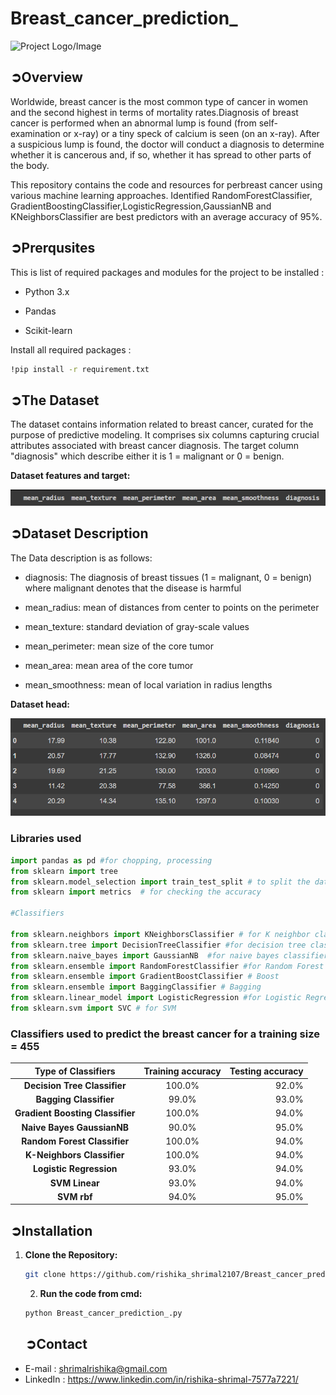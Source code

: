 # Breast_cancer_prediction_

![Project Logo/Image](https://raw.githubusercontent.com/deepak525/Breast-Cancer-Visualization-and-Classification/a624b112600b87dc9f35e4163a2488ff827eacd1//sps.png)
## ➲Overview

Worldwide, breast cancer is the most common type of cancer in women and the second highest in terms of mortality rates.Diagnosis of breast cancer is performed when an abnormal lump is found (from self-examination or x-ray) or a tiny speck of calcium is seen (on an x-ray). After a suspicious lump is found, the doctor will conduct a diagnosis to determine whether it is cancerous and, if so, whether it has spread to other parts of the body.

This repository contains the code and resources for perbreast cancer using various machine learning approaches. Identified RandomForestClassifier, GradientBoostingClassifier,LogisticRegression,GaussianNB and KNeighborsClassifier are  best predictors with an average accuracy of 95%. 

## ➲Prerqusites

This is list of required packages and modules for the project to be installed :

- Python 3.x

- Pandas

- Scikit-learn

Install all required packages :
```bash
!pip install -r requirement.txt
```

## ➲The Dataset

The dataset contains information related to breast cancer, curated for the purpose of predictive modeling. It comprises six columns capturing crucial attributes associated with breast cancer diagnosis. The target column "diagnosis" which describe  either it is 1 = malignant or 0 = benign.

**Dataset features and target:**

![Project Logo/Image](https://github.com/rishika-shrimal2107/Breast_cancer_prediction_/blob/main/Images/Screenshot%202024-01-29%20080612.png)

## ➲Dataset Description
The Data description is as follows:

- diagnosis: The diagnosis of breast tissues (1 = malignant, 0 = benign) where malignant denotes that the disease is harmful

- mean_radius: mean of distances from center to points on the perimeter

- mean_texture: standard deviation of gray-scale values

- mean_perimeter: mean size of the core tumor

- mean_area: mean area of the core tumor

- mean_smoothness: mean of local variation in radius lengths

**Dataset head:**

![Project Logo/Image](https://github.com/rishika-shrimal2107/Breast_cancer_prediction_/blob/main/Images/Screenshot%202024-01-29%20064517.png)

### Libraries used
```python
import pandas as pd #for chopping, processing
from sklearn import tree
from sklearn.model_selection import train_test_split # to split the data in train and test
from sklearn import metrics  # for checking the accuracy

#Classifiers 

from sklearn.neighbors import KNeighborsClassifier # for K neighbor classifier
from sklearn.tree import DecisionTreeClassifier #for decision tree classifier
from sklearn.naive_bayes import GaussianNB  #for naive bayes classifier
from sklearn.ensemble import RandomForestClassifier #for Random Forest
from sklearn.ensemble import GradientBoostClassifier # Boost
from sklearn.ensemble import BaggingClassifier # Bagging
from sklearn.linear_model import LogisticRegression #for Logistic Regression
from sklearn.svm import SVC # for SVM 
```

### Classifiers used to predict the breast cancer for a training size = 455 

Type of Classifiers | Training accuracy | Testing accuracy |
:---:|:---:|---:
**Decision Tree Classifier** | 100.0% | 92.0% | 
**Bagging Classifier** | 99.0% | 93.0% | 
**Gradient Boosting Classifier** | 100.0% | 94.0% |
**Naive Bayes GaussianNB** | 90.0% | 95.0% | 
**Random Forest Classifier** | 100.0% | 94.0% |
**K-Neighbors Classifier** | 100.0% | 94.0% | 
**Logistic Regression** | 93.0% | 94.0% |
**SVM Linear** | 93.0% | 94.0% | 
**SVM rbf** | 94.0% | 95.0% | 



## ➲Installation


1. **Clone the Repository:**
   ```bash
   git clone https://github.com/rishika_shrimal2107/Breast_cancer_prediction_.git
   ```

   2. **Run the code from cmd:**
   ```bash
   python Breast_cancer_prediction_.py
   ```

   ## ➲Contact

- E-mail   : [shrimalrishika@gmail.com](mailto:shrimalrishika@gmail.com)
- LinkedIn : https://www.linkedin.com/in/rishika-shrimal-7577a7221/
